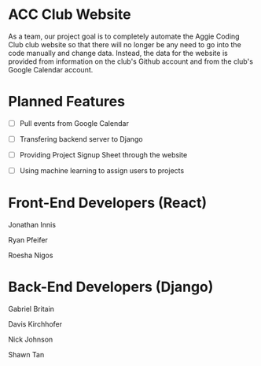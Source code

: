 # ACC Club Website
As a team, our project goal is to completely automate the Aggie Coding Club club website so that there will no longer be any need to go into the code manually and change data. Instead, the data for the website is provided from information on the club's Github account and from the club's Google Calendar account.

# Planned Features
- [ ] Pull events from Google Calendar

- [ ] Transfering backend server to Django

- [ ] Providing Project Signup Sheet through the website

- [ ] Using machine learning to assign users to projects

# Front-End Developers (React)
Jonathan Innis

Ryan Pfeifer

Roesha Nigos

# Back-End Developers (Django)
Gabriel Britain

Davis Kirchhofer

Nick Johnson

Shawn Tan
